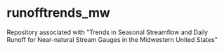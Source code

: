 # runofftrends_mw
Repository associated with "Trends in Seasonal Streamflow and Daily Runoff for Near-natural Stream Gauges in the Midwestern United States"
